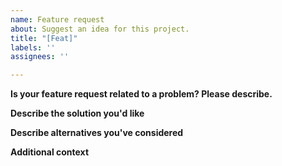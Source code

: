 ```yaml
---
name: Feature request
about: Suggest an idea for this project.
title: "[Feat]"
labels: ''
assignees: ''

---
```


**Is your feature request related to a problem? Please describe.**

**Describe the solution you'd like**

**Describe alternatives you've considered**

**Additional context**
